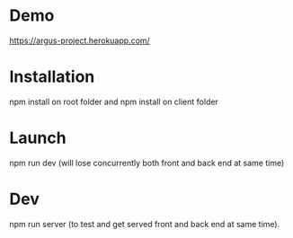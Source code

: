 # Demo
https://argus-project.herokuapp.com/

# Installation

npm install on root folder and npm install on client folder

# Launch

npm run dev (will lose concurrently both front and back end at same time)

# Dev
npm run server (to test and get served front and back end at same time).
